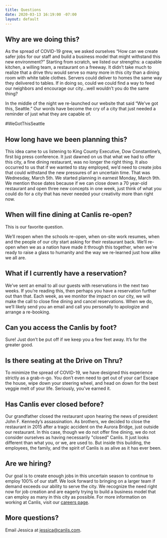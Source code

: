```yaml
---
title: Questions
date: 2020-03-13 16:19:00 -07:00
layout: default
---
```


<h2 class="Display2 mb4">Why are we doing this? </h2>

As the spread of COVID-19 grew, we asked ourselves “How can we create safer jobs for our staff and build a business model that might withstand this new environment?” Starting from scratch, we listed our strengths: a capable kitchen, a willing team, a restaurant on a freeway. It didn’t take much to realize that a drive thru would serve so many more in this city than a dining room with white table clothes. Servers could deliver to homes the same way they delivered to tables. If in doing so, could we could find a way to feed our neighbors and encourage our city...well wouldn’t you do the same thing?

In the middle of the night we re-launched our website that said “We've got this, Seattle.” Our words have become the cry of a city that just needed a reminder of just what they are capable of.

#WeGotThisSeattle

<h2 class="Display2 mb4">How long have we been planning this?</h2>

This idea came to us listening to King County Executive, Dow Constantine’s, first big press conference. It just dawned on us that what we had to offer this city, a fine dining restaurant, was no longer the right thing. It also occurred to us that if we wanted to stay employed, we’d need to create jobs that could withstand the new pressures of an uncertain time. That was Wednesday, March 5th. We started planning in earnest Monday, March 9th. We mention those dates because if we can close down a 70 year-old restaurant and open three new concepts in one week, just think of what you could do for a city that has never needed your creativity more than right now.

<h2 class="Display2 mb4">When will fine dining at Canlis re-open?</h2>

This is our favorite question.

We’ll reopen when the schools re-open, when on-site work resumes, when and the people of our city start asking for their restaurant back. We’ll re-open when we as a nation have made it through this together, when we're ready to raise a glass to humanity and the way we re-learned just how alike we all are.

<h2 class="Display2 mb4">What if I currently have a reservation?</h2>

We’ve sent an email to all our guests with reservations in the next two weeks. If you’re reading this, then perhaps you have a reservation further out than that. Each week, as we monitor the impact on our city, we will make the call to close fine dining and cancel reservations. When we do, we’ll likely send you an email and call you personally to apologize and arrange a re-booking.

<h2 class="Display2 mb4">Can you access the Canlis by foot?</h2>

Sure! Just don’t be put off if we keep you a few feet away. It’s for the greater good.

<h2 class="Display2 mb4">Is there seating at the Drive on Thru?</h2>

To minimize the spread of COVID-19, we have designed this experience strictly as a grab-n-go. You don’t even need to get out of your car! Escape the house, wipe down your steering wheel, and head on down for the best veggie melt of your life. Seriously, you’ve earned it.

<h2 class="Display2 mb4">Has Canlis ever closed before? </h2>

Our grandfather closed the restaurant upon hearing the news of president John F. Kennedy’s assassination. As brothers, we decided to close the restaurant in 2015 after a tragic accident on the Aurora Bridge, just outside our restaurant. In this case, though we do not offer fine dining, we do not consider ourselves as having necessarily "closed" Canlis. It just looks different than what you, or we, are used to. But inside this building, the employees, the family, and the spirit of Canlis is as alive as it has ever been.

<h2 class="Display2 mb4">Are we hiring?</h2>

Our goal is to create enough jobs in this uncertain season to continue to employ 100% of our staff. We look forward to bringing on a larger team if demand exceeds our ability to serve the city. We recognize the need right now for job creation and are eagerly trying to build a business model that can employ as many in this city as possible. For more information on working at Canlis, visit our [careers page](/careers).

<h2 class="Display2 mb4">More questions?</h2>

Email Jessica at [jessica@canlis.com](mailto:jessica@canlis.com).

